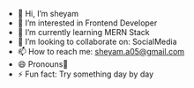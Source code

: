 - 👋 Hi, I’m sheyam
- 👀 I’m interested in Frontend Developer
- 🌱 I’m currently learning  MERN Stack
- 💞️ I’m looking to collaborate on: SocialMedia
- 📫 How to reach me: sheyam.a05@gmail.com
- 😄 Pronouns🎐
- ⚡ Fun fact: Try something day by day

<!---
sheyamvictor/sheyamvictor is a ✨ special ✨ repository because its `README.md` (this file) appears on your GitHub profile.
You can click the Preview link to take a look at your changes.
--->
